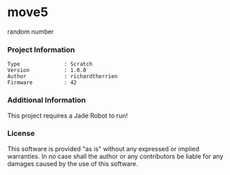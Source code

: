 move5
================

random number

### Project Information
```
Type              : Scratch
Version           : 1.0.0
Author            : richardtherrien
Firmware          : 42
```

### Additional Information
This project requires a Jade Robot to run!

### License
This software is provided "as is" without any expressed or implied warranties.  In no case shall the author or any contributors be liable for any damages caused by the use of this software.

